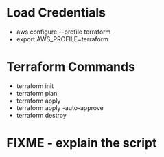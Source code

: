 # Load Credentials

- aws configure --profile terraform
- export AWS_PROFILE=terraform

# Terraform Commands

- terraform init
- terraform plan
- terraform apply
- terraform apply -auto-approve
- terraform destroy

# FIXME - explain the script